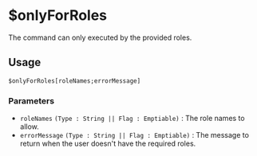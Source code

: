 # $onlyForRoles
The command can only executed by the provided roles.

## Usage
```
$onlyForRoles[roleNames;errorMessage]
```

### Parameters 
- `roleNames` `(Type : String || Flag : Emptiable)` : The role names to allow.
- `errorMessage` `(Type : String || Flag : Emptiable)` : The message to return when the user doesn't have the required roles.

